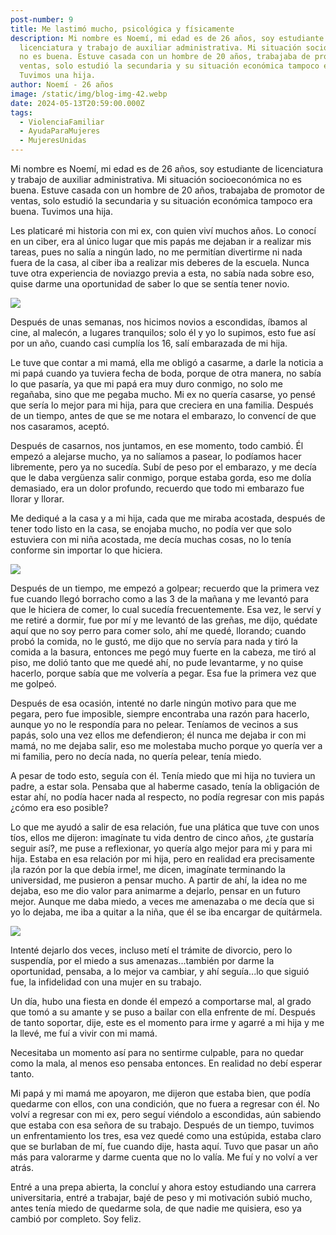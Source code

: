 ```yaml
---
post-number: 9
title: Me lastimó mucho, psicológica y físicamente
description: Mi nombre es Noemí, mi edad es de 26 años, soy estudiante de
  licenciatura y trabajo de auxiliar administrativa. Mi situación socioeconómica
  no es buena. Estuve casada con un hombre de 20 años, trabajaba de promotor de
  ventas, solo estudió la secundaria y su situación económica tampoco era buena.
  Tuvimos una hija.
author: Noemí - 26 años
image: /static/img/blog-img-42.webp
date: 2024-05-13T20:59:00.000Z
tags:
  - ViolenciaFamiliar
  - AyudaParaMujeres
  - MujeresUnidas
---
```

Mi nombre es Noemí, mi edad es de 26 años, soy estudiante de licenciatura y trabajo de auxiliar administrativa. Mi situación socioeconómica no es buena. Estuve casada con un hombre de 20 años, trabajaba de promotor de ventas, solo estudió la secundaria y su situación económica tampoco era buena. Tuvimos una hija.

Les platicaré mi historia con mi ex, con quien viví muchos años. Lo conocí en un ciber, era al único lugar que mis papás me dejaban ir a realizar mis tareas, pues no salía a ningún lado, no me permitían divertirme ni nada fuera de la casa, al ciber iba a realizar mis deberes de la escuela. Nunca tuve otra experiencia de noviazgo previa a esta, no sabía nada sobre eso, quise darme una oportunidad de saber lo que se sentía tener novio.

![](/static/img/blog-img-19.webp)

Después de unas semanas, nos hicimos novios a escondidas, íbamos al cine, al malecón, a lugares tranquilos; solo él y yo lo supimos, esto fue así por un año, cuando casi cumplía los 16, salí embarazada de mi hija.

Le tuve que contar a mi mamá, ella me obligó a casarme, a darle la noticia a mi papá cuando ya tuviera fecha de boda, porque de otra manera, no sabía lo que pasaría, ya que mi papá era muy duro conmigo, no solo me regañaba, sino que me pegaba mucho. Mi ex no quería casarse, yo pensé que sería lo mejor para mi hija, para que creciera en una familia. Después de un tiempo, antes de que se me notara el embarazo, lo convencí de que nos casaramos, aceptó.

Después de casarnos, nos juntamos, en ese momento, todo cambió. Él empezó a alejarse mucho, ya no salíamos a pasear, lo podíamos hacer libremente, pero ya no sucedía. Subí de peso por el embarazo, y me decía que le daba vergüenza salir conmigo, porque estaba gorda, eso me dolía demasiado, era un dolor profundo, recuerdo que todo mi embarazo fue llorar y llorar.

Me dediqué a la casa y a mi hija, cada que me miraba acostada, después de tener todo listo en la casa, se enojaba mucho, no podía ver que solo estuviera con mi niña acostada, me decía muchas cosas, no lo tenía conforme sin importar lo que hiciera.



![](/static/img/blog-img-21.webp)

Después de un tiempo, me empezó a golpear; recuerdo que la primera vez fue cuando llegó borracho como a las 3 de la mañana y me levantó para que le hiciera de comer, lo cual sucedía frecuentemente. Esa vez, le serví y me retiré a dormir, fue por mí y me levantó de las greñas, me dijo, quédate aquí que no soy perro para comer solo, ahí me quedé, llorando; cuando probó la comida, no le gustó, me dijo que no servía para nada y tiró la comida a la basura, entonces me pegó muy fuerte en la cabeza, me tiró al piso, me dolió tanto que me quedé ahí, no pude levantarme, y no quise hacerlo, porque sabía que me volvería a pegar. Esa fue la primera vez que me golpeó.

Después de esa ocasión, intenté no darle ningún motivo para que me pegara, pero fue imposible, siempre encontraba una razón para hacerlo, aunque yo no le respondía para no pelear. Teníamos de vecinos a sus papás, solo una vez ellos me defendieron; él nunca me dejaba ir con mi mamá, no me dejaba salir, eso me molestaba mucho porque yo quería ver a mi familia, pero no decía nada, no quería pelear, tenía miedo.

A pesar de todo esto, seguía con él. Tenía miedo que mi hija no tuviera un padre, a estar sola. Pensaba que al haberme casado, tenía la obligación de estar ahí, no podía hacer nada al respecto, no podía regresar con mis papás ¿cómo era eso posible?

Lo que me ayudó a salir de esa relación, fue una plática que tuve con unos tíos, ellos me dijeron: imagínate tu vida dentro de cinco años, ¿te gustaría seguir así?, me puse a reflexionar, yo quería algo mejor para mi y para mi hija. Estaba en esa relación por mi hija, pero en realidad era precisamente ¡la razón por la que debía irme!, me dicen, imagínate terminando la universidad, me pusieron a pensar mucho. A partir de ahí, la idea no me dejaba, eso me dio valor para animarme a dejarlo, pensar en un futuro mejor. Aunque me daba miedo, a veces me amenazaba o me decía que si yo lo dejaba, me iba a quitar a la niña, que él se iba encargar de quitármela.



![](/static/img/blog-img-20.webp)

Intenté dejarlo dos veces, incluso metí el trámite de divorcio, pero lo suspendía, por el miedo a sus amenazas...también por darme la oportunidad, pensaba, a lo mejor va cambiar, y ahí seguía...lo que siguió fue, la infidelidad con una mujer en su trabajo. 

Un día, hubo una fiesta en donde él empezó a comportarse mal, al grado que tomó a su amante y se puso a bailar con ella enfrente de mí. Después de tanto soportar, dije, este es el momento para irme y agarré a mi hija y me la llevé, me fuí a vivir con mi mamá.

Necesitaba un momento así para no sentirme culpable, para no quedar como la mala, al menos eso pensaba entonces. En realidad no debí esperar tanto.

Mi papá y mi mamá me apoyaron, me dijeron que estaba bien, que podía quedarme con ellos, con una condición, que no fuera a regresar con él. No volví a regresar con mi ex, pero seguí viéndolo a escondidas, aún sabiendo que estaba con esa señora de su trabajo. Después de un tiempo, tuvimos un enfrentamiento los tres, esa vez quedé como una estúpida, estaba claro que se burlaban de mí, fue cuando dije, hasta aquí. Tuvo que pasar un año más para valorarme y darme cuenta que no lo valía. Me fuí y no volví a ver atrás.

Entré a una prepa abierta, la concluí y ahora estoy estudiando una carrera universitaria, entré a trabajar, bajé de peso y mi motivación subió mucho, antes tenía miedo de quedarme sola, de que nadie me quisiera, eso ya cambió por completo. Soy feliz.
